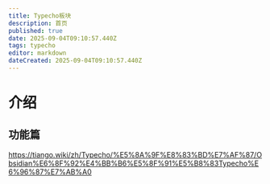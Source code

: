 ```yaml
---
title: Typecho板块
description: 首页
published: true
date: 2025-09-04T09:10:57.440Z
tags: typecho
editor: markdown
dateCreated: 2025-09-04T09:10:57.440Z
---
```


# 介绍

## 功能篇

https://tiango.wiki/zh/Typecho/%E5%8A%9F%E8%83%BD%E7%AF%87/Obsidian%E6%8F%92%E4%BB%B6%E5%8F%91%E5%B8%83Typecho%E6%96%87%E7%AB%A0

